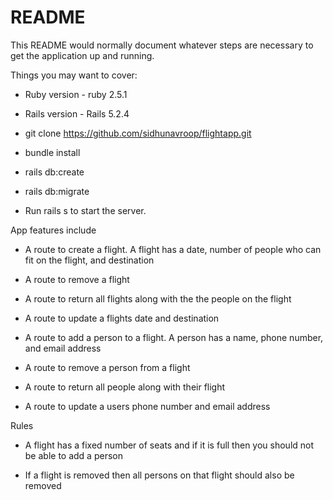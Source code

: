 # README

This README would normally document whatever steps are necessary to get the
application up and running.

Things you may want to cover:

* Ruby version - ruby 2.5.1

* Rails version - Rails 5.2.4

* git clone https://github.com/sidhunavroop/flightapp.git

* bundle install

* rails db:create

* rails db:migrate

* Run rails s to start the server.

App features include

* A route to create a flight. A flight has a date, number of people who can fit on the flight, and destination

* A route to remove a flight

* A route to return all flights along with the the people on the flight

* A route to update a flights date and destination

* A route to add a person to a flight. A person has a name, phone number, and email address

* A route to remove a person from a flight

* A route to return all people along with their flight

* A route to update a users phone number and email address

Rules

* A flight has a fixed number of seats and if it is full then you should not be able to add a person

* If a flight is removed then all persons on that flight should also be removed
